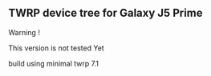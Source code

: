 ## TWRP device tree for Galaxy J5 Prime

Warning !

This version is not tested Yet 

build using minimal  twrp 7.1



